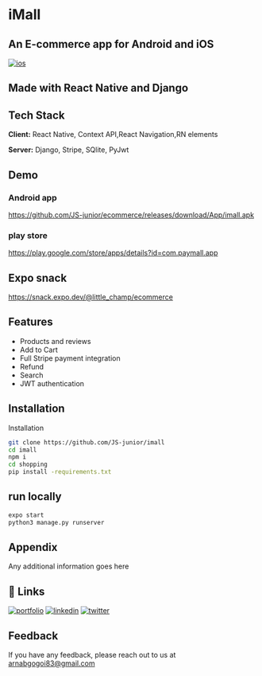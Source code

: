 # iMall

## An E-commerce app for Android and iOS 
[![ios](https://d1wp6m56sqw74a.cloudfront.net/~assets/7aedcf75e5a7f182ee3344ffc107daa4)](https://katherinempeterson.com/)
   ## Made with React Native and Django

## Tech Stack

**Client:** React Native, Context API,React Navigation,RN elements

**Server:** Django, Stripe, SQlite, PyJwt


## Demo
### Android app
https://github.com/JS-junior/ecommerce/releases/download/App/imall.apk

### play store
https://play.google.com/store/apps/details?id=com.paymall.app

## Expo snack
https://snack.expo.dev/@little_champ/ecommerce


## Features

- Products and reviews
- Add to Cart
- Full Stripe payment integration
- Refund
- Search
- JWT authentication

## Installation

Installation

```bash
git clone https://github.com/JS-junior/imall
cd imall
npm i
cd shopping
pip install -requirements.txt
```

## run locally

```bash
expo start
python3 manage.py runserver
```


## Appendix

Any additional information goes here



## 🔗 Links
[![portfolio](https://img.shields.io/badge/my_portfolio-000?style=for-the-badge&logo=ko-fi&logoColor=white)](https://katherinempeterson.com/)
[![linkedin](https://img.shields.io/badge/linkedin-0A66C2?style=for-the-badge&logo=linkedin&logoColor=white)](https://www.linkedin.com/)
[![twitter](https://img.shields.io/badge/twitter-1DA1F2?style=for-the-badge&logo=twitter&logoColor=white)](https://twitter.com/)




## Feedback

If you have any feedback, please reach out to us at arnabgogoi83@gmail.com
